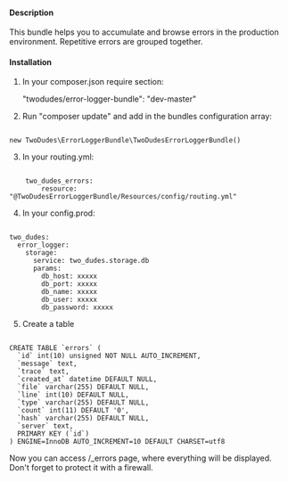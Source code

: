 #### Description

This bundle helps you to accumulate and browse errors in the production environment. Repetitive errors are grouped together.

#### Installation

1. In your composer.json require section:

    "twodudes/error-logger-bundle": "dev-master"

2. Run "composer update" and add in the bundles configuration array:

```

new TwoDudes\ErrorLoggerBundle\TwoDudesErrorLoggerBundle()

```

3. In your routing.yml:

```

    two_dudes_errors:
        resource: "@TwoDudesErrorLoggerBundle/Resources/config/routing.yml"

```

4. In your config.prod:

```

two_dudes:
  error_logger:
    storage:
      service: two_dudes.storage.db
      params:
        db_host: xxxxx
        db_port: xxxxx
        db_name: xxxxx
        db_user: xxxxx
        db_password: xxxxx

```

5. Create a table

```

CREATE TABLE `errors` (
  `id` int(10) unsigned NOT NULL AUTO_INCREMENT,
  `message` text,
  `trace` text,
  `created_at` datetime DEFAULT NULL,
  `file` varchar(255) DEFAULT NULL,
  `line` int(10) DEFAULT NULL,
  `type` varchar(255) DEFAULT NULL,
  `count` int(11) DEFAULT '0',
  `hash` varchar(255) DEFAULT NULL,
  `server` text,
  PRIMARY KEY (`id`)
) ENGINE=InnoDB AUTO_INCREMENT=10 DEFAULT CHARSET=utf8

```

Now you can access /_errors page, where everything will be displayed. Don't forget to protect it with a firewall.